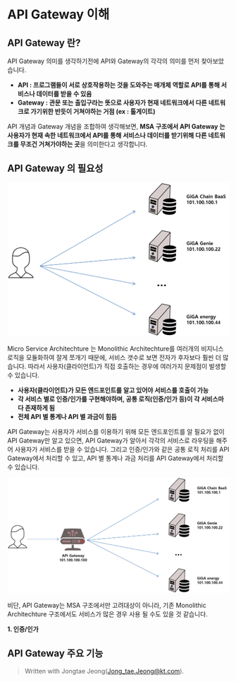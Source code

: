 
# API Gateway 이해
## API Gateway 란?
API Gateway 의미를 생각하기전에 API와 Gateway의 각각의 의미를 먼저 찾아보았습니다.

-  **API : 프로그램들이 서로 상호작용하는 것을 도와주는 매개체 역할로  API를 통해 서비스나 데이터를 받을 수 있음**
- **Gateway : 관문 또는 출입구라는 뜻으로 사용자가 현재 네트워크에서 다른 네트워크로 가기위한 반듯이 거쳐야하는 거점 (ex : 톨게이트)** 

API 개념과 Gateway 개념을 조합하여 생각해보면, **MSA 구조에서 API Gateway 는 사용자가 현재 속한 네트워크에서 API를 통해 서비스나 데이터를 받기위해 다른 네트워크를 무조건 거쳐가야하는 곳**을 의미한다고 생각합니다.    

## API Gateway 의 필요성
![API Gateway 미도입](https://github.com/angel20123/blogtest/blob/master/api_gateway01.png?raw=true)

Micro Service Architechture 는 Monolithic Architechture를 여러개의 비지니스 로직을 모듈화하여 잘게 쪼개기 때문에, 서비스 갯수로 보면 전자가 후자보다 훨씬 더 많습니다.  따라서 사용자(클라이언트)가 직접 호출하는 경우에 여러가지 문제점이 발생할 수 있습니다.

 - **사용자(클라이언트)가 모든 엔드포인트를 알고 있어야 서비스를 호출이 가능**
 - **각 서비스 별로 인증/인가를 구현해야하며, 공통 로직(인증/인가 등)이 각 서비스마다 존재하게 됨**
 - **전체 API 별 통계나 API 별 과금이 힘듬**

API Gateway는 사용자가 서비스를 이용하기 위해 모든 엔드포인트를 알 필요가 없이 API Gateway만 알고 있으면, API Gateway가 알아서 각각의 서비스로 라우팅을 해주어 사용자가 서비스를 받을 수 있습니다. 그리고 인증/인가와 같은 공통 로직 처리를 API Gateway에서 처리할 수 있고, API 별 통계나 과금 처리를 API Gateway에서 처리할 수 있습니다. 

![API Gateway 도입](https://github.com/angel20123/blogtest/blob/master/apt_gateway03.png?raw=true)


비단, API Gateway는 MSA 구조에서만 고려대상이 아니라, 기존 Monolithic Architechture 구조에서도 서비스가 많은 경우 사용 될 수도 있을 것 같습니다.

**1. 인증/인가**

## API Gateway 주요 기능
 
> Written with Jongtae Jeong(Jong_tae.Jeong@kt.com).
<!--stackedit_data:
eyJoaXN0b3J5IjpbLTE3NDY2MTIyODQsNDczMTcwMDQ1LC05MT
YxMjk5MzQsMTc4OTUyNzIyN119
-->